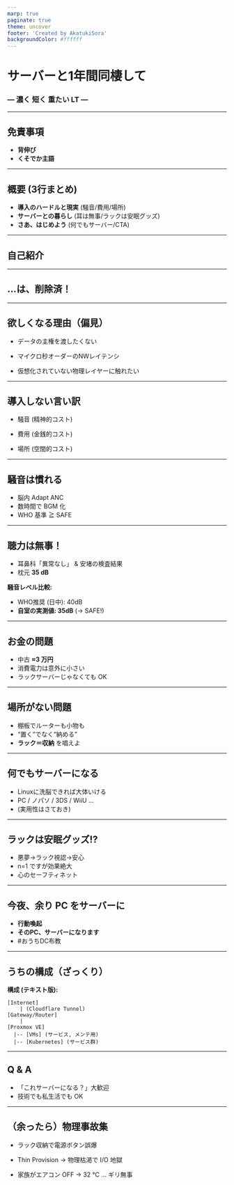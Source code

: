 ```yaml
---
marp: true
paginate: true
theme: uncover
footer: 'Created by AkatukiSora'
backgroundColor: #ffffff
---
```


<style>
.lead h1 {
  font-size: 70px;
}
.lead h3 {
  font-size: 35px;
}
.cta {
  background-color: #007bff;
  color: #ffffff;
}
.cta h2, .cta ul {
  color: #ffffff;
}
</style>

<!-- _class: lead -->

# サーバーと1年間同棲して  
### ― 濃く 短く 重たい LT ―

<!-- _speaker_notes:
「サーバーと一年間添い寝して」というタイトルで LT させて頂きます。  
長いと薄くて美味しくない LT が出来上がると学んだので、濃く短い発表を心がけました。よろしくお願いします！
-->

---

## <i class="fas fa-exclamation-triangle"></i> 免責事項

- **背伸び**  
- **くそでか主語**

<!-- _speaker_notes:
この LT には多大なる背伸びとクソでか主語が含まれます。あらかじめご了承ください。
-->

---

## <i class="fas fa-stream"></i> 概要 (3行まとめ)

- **導入のハードルと現実** (騒音/費用/場所)
- **サーバーとの暮らし** (耳は無事/ラックは安眠グッズ)
- **さあ、はじめよう** (何でもサーバー/CTA)

<!-- _speaker_notes:
だいたいこんな流れです。詳細は後で爆速解説！
-->

---

## <i class="fas fa-user-circle"></i> 自己紹介

<!-- _speaker_notes:
自己紹介ですが…
-->

---

## <i class="fas fa-user-slash"></i> ...は、削除済！

<!-- _speaker_notes:
真っ先に自己紹介を削れと言われたので削ります。次！
-->

---

## <i class="fas fa-heart"></i> 欲しくなる理由（偏見）

- データの主権を渡したくない
<!-- -->
- マイクロ秒オーダーのNWレイテンシ
<!-- -->
- 仮想化されていない物理レイヤーに触れたい

<!-- _speaker_notes:
今回皆さんがサーバーを欲しいと思っているという想定で進めるんですが、だいたい欲しいとしたらこの辺の理由になると思います。
手元で全部管理するのでデータの主権は自分ですし、物理的にもネットワーク的にも近いので極低レイテンシになります。
それに学習目的にも最高です。
-->

---

## <i class="fas fa-shield-alt"></i> 導入しない言い訳

- 騒音 (精神的コスト)
<!-- -->
- 費用 (金銭的コスト)
<!-- -->
- 場所 (空間的コスト)

<!-- _speaker_notes:
逆にしない言い訳としては3つのコストがあると思います。
騒音と費用とあと場所です。
今回はこれらが実際に同棲してどうだったか簡単に話していこうと思います。
-->

---

## <i class="fas fa-headphones"></i> 騒音は慣れる

- 脳内 Adapt ANC  
- 数時間で BGM 化  
- WHO 基準 ≧ SAFE

<!-- _speaker_notes:
案外慣れます。脳は長時間の連続音を自動でフィルタします。  
ただ本当にうるさい場合は消音対策か家庭内別居を！
-->

---

## <i class="fas fa-ear-listen"></i> 聴力は無事！

- 耳鼻科「異常なし」 & 安堵の検査結果
- 枕元 **35 dB**

**騒音レベル比較:**
- WHO推奨 (日中): 40dB
- **自室の実測値: 35dB**
(→ SAFE!)

<!-- _speaker_notes:
聴力検査で「特に問題ないね」と言われました。朗報、耳は無事です！
WHOの基準値も下回っており、一安心。
-->

---

## <i class="fas fa-money-bill-wave"></i> お金の問題

- 中古 **≈3 万円**  
- 消費電力は意外に小さい  
- ラックサーバーじゃなくても OK

<!-- _speaker_notes:
現行機種を買わなければ案外安い。ヤフオクで 3 万円前後。  
電気代も 60 W 程度なら月 1,500 円くらいです。
-->

---

## <i class="fas fa-map-marker-alt"></i> 場所がない問題

- 棚板でルーターも小物も  
- “置く”でなく“納める”  
- **ラック＝収納** を唱えよ

<!-- _speaker_notes:
ラックに棚板を付ければ立派な収納。  
場所を取るのではなく、それ自体が場所なのです。
-->

---

## <i class="fas fa-microchip"></i> 何でもサーバーになる

- Linuxに洗脳できれば大体いける
- PC / ノパソ / 3DS / WiiU ...
- (実用性はさておき)

<!-- _speaker_notes:
あとそもそも論としてLinuxが入ればだいたいサーバーにできます。
簡単なもので行けばデスクトップPCやミニPC、あとのノートパソコン、スマホ、3DSなんかもいけると思います。
人によっては余ったパソコンが家にあったりすると思います。それ、サーバーにできますよ。
-->

---

## <i class="fas fa-bed"></i> ラックは安眠グッズ!?

- 悪夢→ラック視認→安心  
- n=1 ですが効果絶大  
- 心のセーフティネット

<!-- _speaker_notes:
悪夢で目覚めた深夜、サーバー群を見て安心して二度寝した実話。  
ラックには安眠効果がある…気がします。異論は導入後にどうぞ！
-->

---

<!-- _class: cta -->

## <i class="fas fa-rocket"></i> 今夜、余り PC をサーバーに

- **行動喚起**  
- **そのPC、サーバーになります**
- #おうちDC布教

<!-- _speaker_notes:
ご清聴ありがとうございました。
今回のLTで、少しでも自宅サーバーへ興味を持ってくれると嬉しいです。
その余ったノートPCやスマホ、今夜からサーバー化してみませんか？
ハッシュタグ「#おうちDC布教」での投稿、お待ちしています！
-->

---

## <i class="fas fa-sitemap"></i> うちの構成（ざっくり）

**構成 (テキスト版):**
```
[Internet]
    | (Cloudflare Tunnel)
[Gateway/Router]
    |
[Proxmox VE]
  |-- [VMs] (サービス, メンテ用)
  |-- [Kubernetes] (サービス群)
```

<!-- _speaker_notes:
ネットワーク → Proxmox → VM/K8s の三層構成です。  
IP を外に晒したくないので Cloudflare Tunnel を併用しています。
-->

---

## <i class="fas fa-question-circle"></i> Q & A

- 「これサーバーになる？」大歓迎  
- 技術でも私生活でも OK

<!-- _speaker_notes:
質問どうぞ！何でもサーバーになるか聞いてみてください。
-->

---

## <i class="fas fa-biohazard"></i> （余ったら）物理事故集

- ラック収納で電源ボタン誤爆
<!-- -->
- Thin Provision → 物理枯渇で I/O 地獄
<!-- -->
- 家族がエアコン OFF → 32 ℃ … ギリ無事

<!-- _speaker_notes:
時間が余れば語ります。足りなければここで終了！
-->
